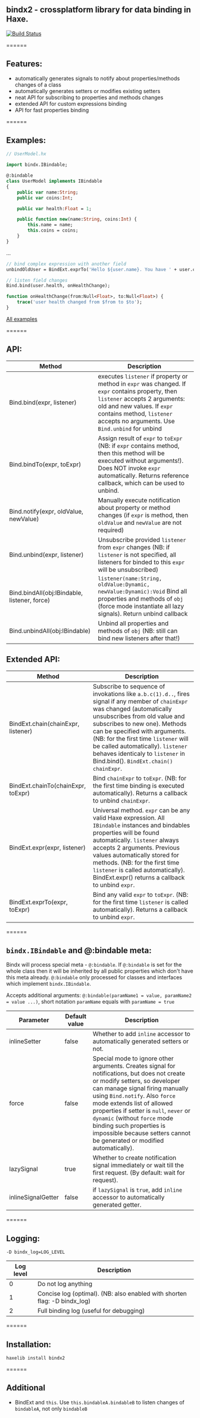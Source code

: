 ## bindx2 - crossplatform library for data binding in Haxe.

[![Build Status](https://travis-ci.org/profelis/bindx2.svg?branch=master)](https://travis-ci.org/profelis/bindx2)

======

## Features:

- automatically generates signals to notify about properties/methods changes of a class
- automatically generates setters or modifies existing setters
- neat API for subscribing to properties and methods changes
- extended API for custom expressions binding
- API for fast properties binding

======

## Examples:

```haxe
// UserModel.hx

import bindx.IBindable;

@:bindable
class UserModel implements IBindable
{
    public var name:String;
    public var coins:Int;

    public var health:Float = 1;

    public function new(name:String, coins:Int) {
        this.name = name;
        this.coins = coins;
    }
}
```
...
```haxe
// bind complex expression with another field
unbindOldUser = BindExt.exprTo('Hello ${user.name}. You have ' + user.coins + " coins", this.textField.text);

// listen field changes
Bind.bind(user.health, onHealthChange);

function onHealthChange(from:Null<Float>, to:Null<Float>) {
    trace('user health changed from $from to $to');
}
```

[All examples](https://github.com/profelis/bindx2/tree/master/samples/)

======

## API:

Method       | Description
------------ | -------------
Bind.bind(expr, listener) | executes `listener` if property or method in `expr` was changed. If `expr` contains property, then `listener` accepts 2 arguments: old and new values. If `expr` contains method, `listener` accepts no arguments. Use `Bind.unbind` for unbind
Bind.bindTo(expr, toExpr) | Assign result of `expr` to `toExpr` (NB: if `expr` contains method, then this method will be executed without arguments!). Does NOT invoke `expr` automatically. Returns reference callback, which can be used to unbind.
Bind.notify(expr, oldValue, newValue) | Manually execute notification about property or method changes (if `expr` is method, then `oldValue` and `newValue` are not required)
Bind.unbind(expr, listener) | Unsubscribe provided `listener` from `expr` changes (NB: if `listener` is not specified, all listeners for binded to this `expr` will be unsubscribed)
Bind.bindAll(obj:IBindable, listener, force) | `listener(name:String, oldValue:Dynamic, newValue:Dynamic):Void` Bind all properties and methods of `obj` (force mode instantiate all lazy signals). Return unbind callback
Bind.unbindAll(obj:IBindable) | Unbind all properties and methods of `obj` (NB: still can bind new listeners after that!)

## Extended API:

Method       | Description
------------ | -------------
BindExt.chain(chainExpr, listener) | Subscribe to sequence of invokations like `a.b.c(1).d..`, fires signal if any member of `chainExpr` was changed (automatically unsubscribes from old value and subscribes to new one). Methods can be specified with arguments. (NB: for the first time `listener` will be called automatically). `listener` behaves identicaly to `listener` in Bind.bind(). `BindExt.chain()`  `chainExpr`.
BindExt.chainTo(chainExpr, toExpr) | Bind `chainExpr` to `toExpr`. (NB: for the first time binding is executed automatically). Returns a callback to unbind `chainExpr`.
BindExt.expr(expr, listener) | Universal method. `expr` can be any valid Haxe expression. All `IBindable` instances and bindables properties will be found automatically. `listener` always accepts 2 arguments. Previous values automatically stored for methods. (NB: for the first time `listener` is called automatically). BindExt.expr() returns a callback to unbind `expr`.
BindExt.exprTo(expr, toExpr) | Bind any valid `expr` to `toExpr`. (NB: for the first time `listener` is called automatically). Returns a callback to unbind `expr`.

======

## `bindx.IBindable` and @:bindable meta:

Bindx will process special meta - `@:bindable`. If `@:bindable` is set for the whole class then it will be inherited by all public properties which don't have this meta already. `@:bindable` only processed for classes and interfaces which implement `bindx.IBindable`.

Accepts additional arguments: `@:bindable(paramName1 = value, paramName2 = value ...)`, short notation `paramName` equals with `paramName = true`

Parameter    | Default value | Description
------------ | ------------- | -------------
inlineSetter | false | Whether to add `inline` accessor to automatically generated setters or not.
force | false | Special mode to ignore other arguments. Creates signal for notifications, but does not create or modify setters, so developer can manage signal firing manually using `Bind.notify`. Also `force` mode extends list of allowed properties if setter is `null`, `never` or `dynamic` (without `force` mode binding such properties is impossible because setters cannot be generated or modified automatically).
lazySignal | true | Whether to create notification signal immediately or wait till the first request. (By default: wait for request).
inlineSignalGetter | false | if `lazySignal` is `true`, add `inline` accessor to automatically generated getter.


======

## Logging:

```-D bindx_log=LOG_LEVEL```

Log level    | Description
------------ | -------------
0 | Do not log anything
1 | Concise log (optimal). (NB: also enabled with shorten flag: -D bindx_log)
2 | Full binding log (useful for debugging)

======

## Installation:

`haxelib install bindx2`

======

## Additional

- BindExt and `this`. Use `this.bindableA.bindableB` to listen changes of `bindableA`, not only `bindableB`
